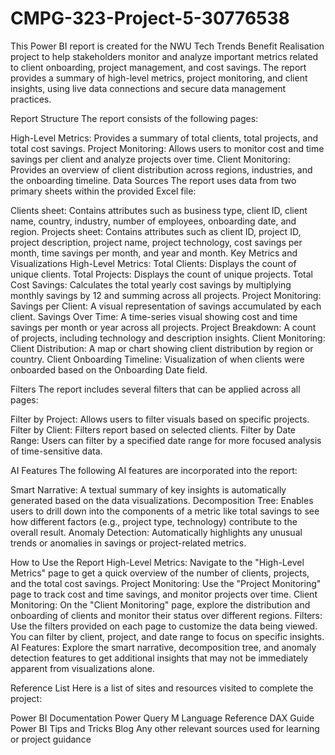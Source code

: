 # CMPG-323-Project-5-30776538
This Power BI report is created for the NWU Tech Trends Benefit Realisation project to help stakeholders monitor and analyze important metrics related to client onboarding, project management, and cost savings. The report provides a summary of high-level metrics, project monitoring, and client insights, using live data connections and secure data management practices.

Report Structure
The report consists of the following pages:

High-Level Metrics: Provides a summary of total clients, total projects, and total cost savings.
Project Monitoring: Allows users to monitor cost and time savings per client and analyze projects over time.
Client Monitoring: Provides an overview of client distribution across regions, industries, and the onboarding timeline.
Data Sources
The report uses data from two primary sheets within the provided Excel file:

Clients sheet: Contains attributes such as business type, client ID, client name, country, industry, number of employees, onboarding date, and region.
Projects sheet: Contains attributes such as client ID, project ID, project description, project name, project technology, cost savings per month, time savings per month, and year and month.
Key Metrics and Visualizations
High-Level Metrics:
Total Clients: Displays the count of unique clients.
Total Projects: Displays the count of unique projects.
Total Cost Savings: Calculates the total yearly cost savings by multiplying monthly savings by 12 and summing across all projects.
Project Monitoring:
Savings per Client: A visual representation of savings accumulated by each client.
Savings Over Time: A time-series visual showing cost and time savings per month or year across all projects.
Project Breakdown: A count of projects, including technology and description insights.
Client Monitoring:
Client Distribution: A map or chart showing client distribution by region or country.
Client Onboarding Timeline: Visualization of when clients were onboarded based on the Onboarding Date field.

Filters
The report includes several filters that can be applied across all pages:

Filter by Project: Allows users to filter visuals based on specific projects.
Filter by Client: Filters report based on selected clients.
Filter by Date Range: Users can filter by a specified date range for more focused analysis of time-sensitive data.

AI Features
The following AI features are incorporated into the report:

Smart Narrative: A textual summary of key insights is automatically generated based on the data visualizations.
Decomposition Tree: Enables users to drill down into the components of a metric like total savings to see how different factors (e.g., project type, technology) contribute to the overall result.
Anomaly Detection: Automatically highlights any unusual trends or anomalies in savings or project-related metrics.

How to Use the Report
High-Level Metrics: Navigate to the "High-Level Metrics" page to get a quick overview of the number of clients, projects, and the total cost savings.
Project Monitoring: Use the "Project Monitoring" page to track cost and time savings, and monitor projects over time.
Client Monitoring: On the "Client Monitoring" page, explore the distribution and onboarding of clients and monitor their status over different regions.
Filters: Use the filters provided on each page to customize the data being viewed. You can filter by client, project, and date range to focus on specific insights.
AI Features: Explore the smart narrative, decomposition tree, and anomaly detection features to get additional insights that may not be immediately apparent from visualizations alone.

Reference List
Here is a list of sites and resources visited to complete the project:

Power BI Documentation
Power Query M Language Reference
DAX Guide
Power BI Tips and Tricks Blog
Any other relevant sources used for learning or project guidance
